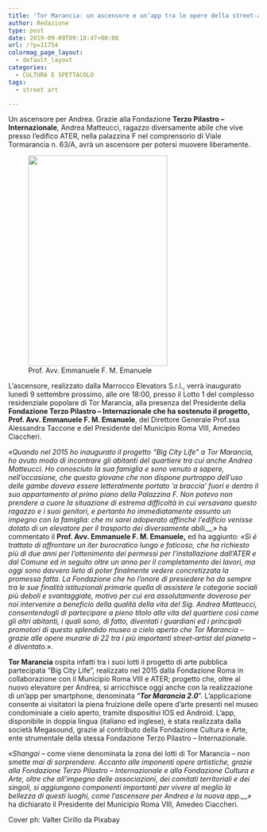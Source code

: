 ```yaml
---
title: 'Tor Marancia: un ascensore e un’app tra le opere della street-art'
author: Redazione
type: post
date: 2019-09-09T09:18:47+00:00
url: /?p=11754
colormag_page_layout:
  - default_layout
categories:
  - CULTURA E SPETTACOLO
tags:
  - street art

---
```

Un ascensore per Andrea. Grazie alla Fondazione **Terzo Pilastro – Internazionale**, Andrea Matteucci, ragazzo diversamente abile che vive presso l’edifico ATER, nella palazzina F nel comprensorio di Viale Tormarancia n. 63/A, avrà un ascensore per potersi muovere liberamente.

<figure id="attachment_11755" aria-describedby="caption-attachment-11755" style="width: 280px" class="wp-caption alignleft"><img decoding="async" loading="lazy" class="wp-image-11755" src="https://progressonline.it/wp-content/uploads/2019/09/img-25-Prof-Avv-Emanuele-199x300.jpg" alt="" width="280" height="423" /><figcaption id="caption-attachment-11755" class="wp-caption-text">Prof. Avv. Emmanuele F. M. Emanuele</figcaption></figure>

L’ascensore, realizzato dalla Marrocco Elevators S.r.l., verrà inaugurato lunedì 9 settembre prossimo, alle ore 18:00, presso il Lotto 1 del complesso residenziale popolare di Tor Marancia, alla presenza del Presidente della **Fondazione Terzo Pilastro – Internazionale che ha sostenuto il progetto, Prof. Avv. Emmanuele F. M. Emanuele**, del Direttore Generale Prof.ssa Alessandra Taccone e del Presidente del Municipio Roma VIII, Amedeo Ciaccheri.

«_Quando nel 2015 ho inaugurato il progetto “Big City Life” a Tor Marancia, ho avuto modo di incontrare gli abitanti del quartiere tra cui anche Andrea Matteucci. Ho conosciuto la sua famiglia e sono venuto a sapere, nell’occasione, che questo giovane che non dispone purtroppo dell’uso delle gambe doveva essere letteralmente portato ‘a braccia’ fuori e dentro il suo appartamento al primo piano della Palazzina F._ _Non potevo non prendere a cuore la situazione di estrema difficoltà in cui versavano questo ragazzo e i suoi genitori, e pertanto ho immediatamente assunto un impegno con la famiglia: che mi sarei adoperato affinché l’edificio venisse dotato di un elevatore per il trasporto dei diversamente abili.__»_ ha commentato il **Prof. Avv. Emmanuele F. M. Emanuele,** ed ha aggiunto: _«Si è trattato di affrontare un iter burocratico lungo e faticoso, che ha richiesto più di due anni per l’ottenimento dei permessi per l’installazione dall’ATER e dal Comune ed in seguito oltre un anno per il completamento dei lavori, ma oggi sono davvero lieto di poter finalmente vedere concretizzata la promessa fatta._ _La Fondazione che ho l’onore di presiedere ha da sempre tra le sue finalità istituzionali primarie quella di assistere le categorie sociali più deboli e svantaggiate, motivo per cui era assolutamente doveroso per noi intervenire a beneficio della qualità della vita del Sig. Andrea Matteucci, consentendogli di partecipare a pieno titolo alla vita del quartiere così come gli altri abitanti, i quali sono, di fatto, diventati i guardiani ed i principali promotori di questo splendido museo a cielo aperto che Tor Marancia – grazie alle opere murarie di 22 tra i più importanti street-artist del pianeta – è diventato_.».

**Tor Marancia** ospita infatti tra i suoi lotti il progetto di arte pubblica partecipata “Big City Life”, realizzato nel 2015 dalla Fondazione Roma in collaborazione con il Municipio Roma VIII e ATER; progetto che, oltre al nuovo elevatore per Andrea, si arricchisce oggi anche con la realizzazione di un’app per smartphone, denominata “**_Tor Marancia 2.0_**”. L’applicazione consente ai visitatori la piena fruizione delle opere d’arte presenti nel museo condominiale a cielo aperto, tramite dispositivi IOS ed Android. L’app, disponibile in doppia lingua (italiano ed inglese), è stata realizzata dalla società Megasound, grazie al contributo della Fondazione Cultura e Arte, ente strumentale della stessa Fondazione Terzo Pilastro – Internazionale.

«_Shangai –_ come viene denominata la zona dei lotti di Tor Marancia _– non smette mai di sorprendere. Accanto alle imponenti opere artistiche, grazie alla Fondazione Terzo Pilastro &#8211; Internazionale e alla Fondazione Cultura e Arte, oltre che all’impegno delle associazioni, dei comitati territoriali e dei singoli, si aggiungono componenti importanti per vivere al meglio la bellezza di questi luoghi, come l’ascensore per Andrea e la nuova app.__»_ ha dichiarato il Presidente del Municipio Roma VIII, Amedeo Ciaccheri.

Cover ph: Valter Cirillo da Pixabay